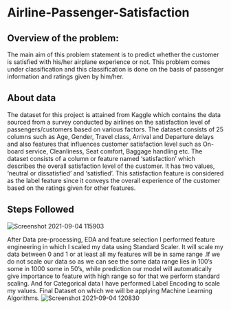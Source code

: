# Airline-Passenger-Satisfaction

## Overview of the problem:
The main aim of this problem statement is to predict whether the customer is satisfied with his/her airplane experience or not. This problem comes under classification and this classification is done on the basis of passenger information and ratings given by him/her.   

## About data
The dataset for this project is attained from Kaggle which contains the data sourced from a survey conducted by airlines on the satisfaction level of passengers/customers based on various factors. The dataset consists of 25 columns such as Age, Gender, Travel class, Arrival and Departure delays and also features that influences customer satisfaction level such as On-board service, Cleanliness, Seat comfort, Baggage handling etc.
The dataset consists of a column or feature named ‘satisfaction’ which describes the overall satisfaction level of the customer. It has two values, ‘neutral or dissatisfied’ and ‘satisfied’. This satisfaction feature is considered as the label feature since it conveys the overall experience of the customer based on the ratings given for other features.

## Steps Followed
![Screenshot 2021-09-04 115903](https://user-images.githubusercontent.com/77155721/132085296-a3a857db-677a-4825-aa44-423526255661.png)

After Data pre-processing, EDA and feature selection I performed feature engineering in which I scaled my data
using Standard Scaler. It will scale my data between 0 and 1 or at least all my features will be in same range .If
we do not scale our data so as we can see the some data range lies in 100’s some in 1000 some in 50’s, while
prediction our model will automatically give importance to feature with high range so for that we perform
standard scaling. And for Categorical data I have performed Label Encoding to scale my values.
Final Dataset on which we will be applying Machine Learning Algorithms.
![Screenshot 2021-09-04 120830](https://user-images.githubusercontent.com/77155721/132085411-3457eab8-e76f-4544-ac35-a1e874e59828.png)




